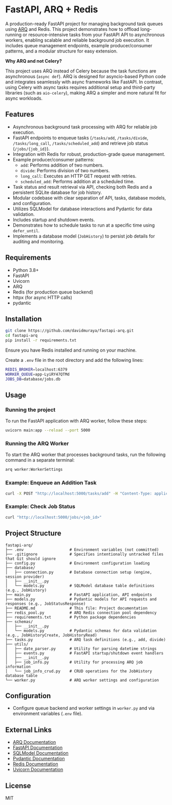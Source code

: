 # FastAPI, ARQ + Redis

A production-ready FastAPI project for managing background task queues using [ARQ](https://github.com/samuelcolvin/arq) and Redis. This project demonstrates how to offload long-running or resource-intensive tasks from your FastAPI API to asynchronous workers, enabling scalable and reliable background job execution. It includes queue management endpoints, example producer/consumer patterns, and a modular structure for easy extension.

**Why ARQ and not Celery?**

This project uses ARQ instead of Celery because the task functions are asynchronous (`async def`). ARQ is designed for asyncio-based Python code and integrates seamlessly with async frameworks like FastAPI. In contrast, using Celery with async tasks requires additional setup and third-party libraries (such as `aio-celery`), making ARQ a simpler and more natural fit for async workloads.

## Features

- Asynchronous background task processing with ARQ for reliable job execution.
- FastAPI endpoints to enqueue tasks (`/tasks/add`, `/tasks/divide`, `/tasks/long_call`, `/tasks/scheduled_add`) and retrieve job status (`/jobs/{job_id}`).
- Integration with Redis for robust, production-grade queue management.
- Example producer/consumer patterns:
    - `add`: Performs addition of two numbers.
    - `divide`: Performs division of two numbers.
    - `long_call`: Executes an HTTP GET request with retries.
    - `scheduled_add`: Performs addition at a scheduled time.
- Task status and result retrieval via API, checking both Redis and a persistent SQLite database for job history.
- Modular codebase with clear separation of API, tasks, database models, and configuration.
- Utilizes SQLModel for database interactions and Pydantic for data validation.
- Includes startup and shutdown events.
- Demonstrates how to schedule tasks to run at a specific time using `defer_until`.
- Implements a database model (`JobHistory`) to persist job details for auditing and monitoring.

## Requirements

- Python 3.8+
- FastAPI
- Uvicorn
- ARQ
- Redis (for production queue backend)
- httpx (for async HTTP calls)
- pydantic

## Installation

```bash
git clone https://github.com/davidmuraya/fastapi-arq.git
cd fastapi-arq
pip install -r requirements.txt
```

Ensure you have Redis installed and running on your machine.

Create a `.env` file in the root directory and add the following lines:

```bash
REDIS_BROKER=localhost:6379
WORKER_QUEUE=app-LyiRY47QTMd
JOBS_DB=database/jobs.db
```

## Usage

### Running the project

To run the FastAPI application with ARQ worker, follow these steps:

```bash
uvicorn main:app --reload --port 5000
```

### Running the ARQ Worker

To start the ARQ worker that processes background tasks, run the following command in a separate terminal:

```bash
arq worker:WorkerSettings
```

### Example: Enqueue an Addition Task

```bash
curl -X POST "http://localhost:5000/tasks/add" -H "Content-Type: application/json" -d "{\"x\": 5, \"y\": 10}"
```

### Example: Check Job Status

```bash
curl "http://localhost:5000/jobs/<job_id>"
```

## Project Structure

```plaintext
fastapi-arq/
├── .env                    # Environment variables (not committed)
├── .gitignore              # Specifies intentionally untracked files that Git should ignore
├── config.py               # Environment configuration loading
├── database/
│   ├── connection.py       # Database connection setup (engine, session provider)
│   ├── __init__.py
│   └── models.py           # SQLModel database table definitions (e.g., JobHistory)
├── main.py                 # FastAPI application, API endpoints
├── models.py               # Pydantic models for API requests and responses (e.g., JobStatusResponse)
├── README.md               # This file: Project documentation
├── redis_pool.py           # ARQ Redis connection pool dependency
├── requirements.txt        # Python package dependencies
├── schemas/
│   ├── __init__.py
│   └── models.py           # Pydantic schemas for data validation (e.g., JobHistoryCreate, JobHistoryRead)
├── tasks.py                # ARQ task definitions (e.g., add, divide)
├── utils/
│   ├── date_parser.py      # Utility for parsing datetime strings
│   ├── events.py           # FastAPI startup/shutdown event handlers
│   ├── __init__.py
│   ├── job_info.py         # Utility for processing ARQ job information
│   └── job_info_crud.py    # CRUD operations for the JobHistory database table
└── worker.py               # ARQ worker settings and configuration
```

## Configuration

- Configure queue backend and worker settings in `worker.py` and via environment variables (`.env` file).

## External Links

- [ARQ Documentation](https://arq-docs.helpmanual.io/)
- [FastAPI Documentation](https://fastapi.tiangolo.com/)
- [SQLModel Documentation](https://sqlmodel.tiangolo.com/)
- [Pydantic Documentation](https://docs.pydantic.dev/)
- [Redis Documentation](https://redis.io/)
- [Uvicorn Documentation](https://www.uvicorn.org/)

## License

MIT
